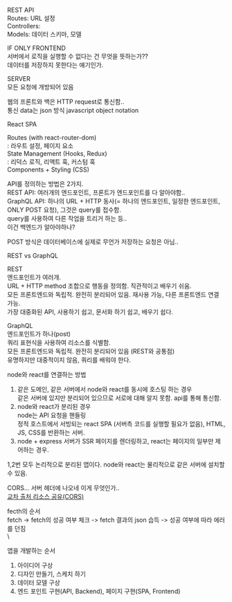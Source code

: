 REST API<br/>
Routes: URL 설정<br/>
Controllers:<br/>
Models: 데이터 스키마, 모델<br/>

IF ONLY FRONTEND<br/>
서버에서 로직을 실행할 수 없다는 건 무엇을 뜻하는가??<br/>
데이터를 저장하지 못한다는 얘기인가.<br/>

SERVER<br/>
모든 요청에 개방되어 있음<br/>

웹의 프론트와 백은 HTTP request로 통신함..<br/>
통신 data는 json 방식 javascript object notation<br/>

React SPA<br/>

Routes (with react-router-dom)<br/>
: 라우트 설정, 페이지 요소<br>
State Management (Hooks, Redux)<br/>
: 리덕스 로직, 리액트 훅, 커스텀 훅<br>
Components + Styling (CSS)<br/>

API를 정의하는 방법은 2가지.<br/>
REST API: 여러개의 엔드포인트, 프론트가 엔드포인트를 다 알아야함..<br/>
GraphQL API: 하나의 URL + HTTP 동사(= 하나의 엔드포인트, 일정한 엔드포인트, ONLY POST 요청), 그것은 query를 접수함.<br/>
query를 사용하여 다른 작업을 트리거 하는 등..<br/>
이건 백엔드가 알아야하나?<br/>

POST 방식은 데이터베이스에 실제로 무언가 저장하는 요청은 아님..<br/>

REST vs GraphQL<br/>

REST<br/>
엔드포인트가 여러개.<br/>
URL + HTTP method 조합으로 행동을 정의함. 직관적이고 배우기 쉬움.<br/>
모든 프론트엔드와 독립적. 완전히 분리되어 있음. 재사용 가능, 다른 프론트엔드 연결 가능.<br/>
가장 대중화된 API, 사용하기 쉽고, 문서화 하기 쉽고, 배우기 쉽다.<br/>

GraphQL<br/>
엔드포인트가 하나(post)<br/>
쿼리 표현식을 사용하여 리소스를 식별함.<br/>
모든 프론트엔드와 독립적. 완전히 분리되어 있음 (REST와 공통점)<br/>
유명하지만 대중적이지 않음, 쿼리를 배워야 한다.<br/>

node와 react를 연결하는 방법<br/>

1. 같은 도메인, 같은 서버에서 node와 react를 동시에 호스팅 하는 경우<br/>
   같은 서버에 있지만 분리되어 있으므로 서로에 대해 알지 못함. api를 통해 통신함.<br/>
2. node와 react가 분리된 경우<br/>
   node는 API 요청을 핸들링<br/>
   정적 호스트에서 서빙되는 react SPA (서버측 코드를 실행할 필요가 없음), HTML, JS, CSS를 반환하는 서버.<br/>
3. node + express 서버가 SSR 페이지를 렌더링하고, react는 페이지의 일부만 제어하는 경우.<br/>

1,2번 모두 논리적으로 분리된 앱이다. node와 react는 물리적으로 같은 서버에 설치할 수 있음.<br>

CORS... 서버 헤더에 나오네 이게 무엇인가..<br>
[교차 출처 리소스 공유(CORS)](https://developer.mozilla.org/ko/docs/Web/HTTP/CORS)<br>

fecth의 순서<br>
fetch -> fetch의 성공 여부 체크 -> fetch 결과의 json 습득 -> 성공 여부에 따라 에러를 던짐<br>\

앱을 개발하는 순서

1. 아이디어 구상
2. 디자인 만들기, 스케치 하기
3. 데이터 모델 구상
4. 엔드 포인트 구현(API, Backend), 페이지 구현(SPA, Frontend)
